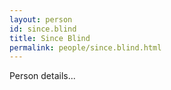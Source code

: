 ```yaml
---
layout: person
id: since.blind
title: Since Blind
permalink: people/since.blind.html
---
```


Person details...
